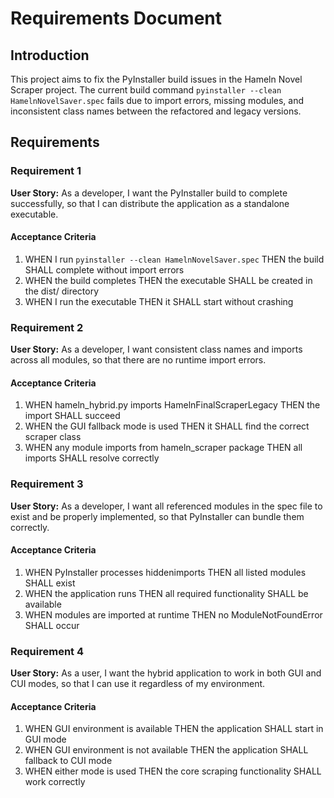 # Requirements Document

## Introduction

This project aims to fix the PyInstaller build issues in the Hameln Novel Scraper project. The current build command `pyinstaller --clean HamelnNovelSaver.spec` fails due to import errors, missing modules, and inconsistent class names between the refactored and legacy versions.

## Requirements

### Requirement 1

**User Story:** As a developer, I want the PyInstaller build to complete successfully, so that I can distribute the application as a standalone executable.

#### Acceptance Criteria

1. WHEN I run `pyinstaller --clean HamelnNovelSaver.spec` THEN the build SHALL complete without import errors
2. WHEN the build completes THEN the executable SHALL be created in the dist/ directory
3. WHEN I run the executable THEN it SHALL start without crashing

### Requirement 2

**User Story:** As a developer, I want consistent class names and imports across all modules, so that there are no runtime import errors.

#### Acceptance Criteria

1. WHEN hameln_hybrid.py imports HamelnFinalScraperLegacy THEN the import SHALL succeed
2. WHEN the GUI fallback mode is used THEN it SHALL find the correct scraper class
3. WHEN any module imports from hameln_scraper package THEN all imports SHALL resolve correctly

### Requirement 3

**User Story:** As a developer, I want all referenced modules in the spec file to exist and be properly implemented, so that PyInstaller can bundle them correctly.

#### Acceptance Criteria

1. WHEN PyInstaller processes hiddenimports THEN all listed modules SHALL exist
2. WHEN the application runs THEN all required functionality SHALL be available
3. WHEN modules are imported at runtime THEN no ModuleNotFoundError SHALL occur

### Requirement 4

**User Story:** As a user, I want the hybrid application to work in both GUI and CUI modes, so that I can use it regardless of my environment.

#### Acceptance Criteria

1. WHEN GUI environment is available THEN the application SHALL start in GUI mode
2. WHEN GUI environment is not available THEN the application SHALL fallback to CUI mode
3. WHEN either mode is used THEN the core scraping functionality SHALL work correctly